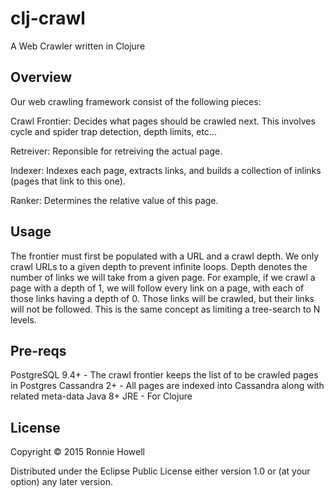 # clj-crawl

A Web Crawler written in Clojure

## Overview

Our web crawling framework consist of the following pieces:

Crawl Frontier:
    Decides what pages should be crawled next.  This involves cycle and spider trap detection, depth limits, etc...

Retreiver:
    Reponsible for retreiving the actual page.

Indexer:
    Indexes each page, extracts links, and builds a collection of inlinks (pages that link to this one).

Ranker:
    Determines the relative value of this page.

## Usage

The frontier must first be populated with a URL and a crawl depth.  We only crawl URLs to a given depth to prevent infinite loops.  Depth denotes the number of links we will take from a given page.  For example, if we crawl a page with a depth of 1, we will follow every link on a page, with each of those links having a depth of 0.  Those links will be crawled, but their links will not be followed.  This is the same concept as limiting a tree-search to N levels.

## Pre-reqs

PostgreSQL 9.4+ - The crawl frontier keeps the list of to be crawled pages in Postgres
Cassandra 2+ - All pages are indexed into Cassandra along with related meta-data
Java 8+ JRE - For Clojure

## License

Copyright © 2015 Ronnie Howell

Distributed under the Eclipse Public License either version 1.0 or (at
your option) any later version.
